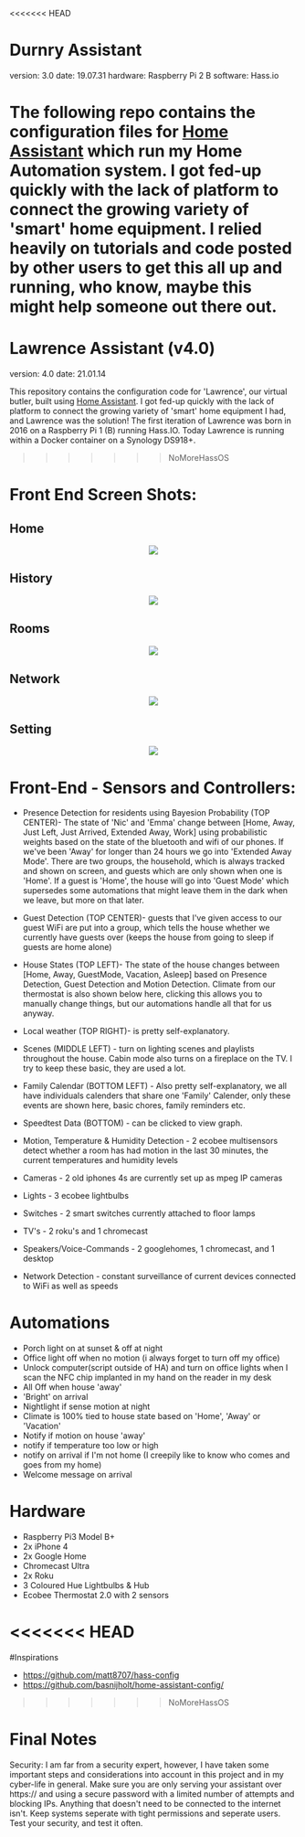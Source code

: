 <<<<<<< HEAD

# Durnry Assistant
version: 3.0
date: 19.07.31
hardware: Raspberry Pi 2 B
software: Hass.io

The following repo contains the configuration files for [Home Assistant](https://home-assistant.io/) which run my Home Automation system. I got fed-up quickly with the lack of platform to connect the growing variety of 'smart' home equipment. I relied heavily on tutorials and code posted by other users to get this all up and running, who know, maybe this might help someone out there out.
=======
# Lawrence Assistant (v4.0)
version: 4.0
date: 21.01.14

This repository contains the configuration code for 'Lawrence', our virtual butler, built using [Home Assistant](https://home-assistant.io/). I got fed-up quickly with the lack of platform to connect the growing variety of 'smart' home equipment I had, and Lawrence was the solution! The first iteration of Lawrence was born in 2016 on a Raspberry Pi 1 (B) running Hass.IO. Today Lawrence is running within a Docker container on a Synology DS918+.
>>>>>>> NoMoreHassOS

# Front End Screen Shots:
## Home
<p align="center">
  <img src="https://raw.githubusercontent.com/Durishn/Durnry-Assistant/master/www/img/home.png">
</p>

## History
<p align="center">
  <img src="https://raw.githubusercontent.com/Durishn/Durnry-Assistant/master/www/img/hist.png">
</p>

## Rooms
<p align="center">
  <img src="https://raw.githubusercontent.com/Durishn/Durnry-Assistant/master/www/img/rooms.png">
</p>

## Network
<p align="center">
  <img src="https://raw.githubusercontent.com/Durishn/Durnry-Assistant/master/www/img/net.png">
</p>

## Setting
<p align="center">
  <img src="https://raw.githubusercontent.com/Durishn/Durnry-Assistant/master/www/img/sett.png">
</p>

# Front-End - Sensors and Controllers:
- Presence Detection for residents using Bayesion Probability (TOP CENTER)- The state of 'Nic' and 'Emma' change between [Home, Away, Just Left, Just Arrived, Extended Away, Work] using probabilistic weights based on the state of the bluetooth and wifi of our phones.  If we've been 'Away' for longer than 24 hours we go into 'Extended Away Mode'. There are two groups, the household, which is always tracked and shown on screen, and guests which are only shown when one is 'Home'. If a guest is 'Home', the house will go into 'Guest Mode' which supersedes some automations that might leave them in the dark when we leave, but more on that later.
- Guest Detection (TOP CENTER)- guests that I've given access to our guest WiFi are put into a group, which tells the house whether we currently have guests over (keeps the house from going to sleep if guests are home alone)
- House States (TOP LEFT)- The state of the house changes between [Home, Away, GuestMode, Vacation, Asleep] based on Presence Detection, Guest Detection and Motion Detection. Climate from our thermostat is also shown below here, clicking this allows you to manually change things, but our automations handle all that for us anyway.
- Local weather (TOP RIGHT)- is pretty self-explanatory.
- Scenes (MIDDLE LEFT) - turn on lighting scenes and playlists throughout the house. Cabin mode also turns on a fireplace on the TV. I try to keep these basic, they are used a lot.
 - Family Calendar (BOTTOM LEFT) - Also pretty self-explanatory, we all have individuals calenders that share one 'Family' Calender, only these events are shown here, basic chores, family reminders etc.
- Speedtest Data (BOTTOM) - can be clicked to view graph.

- Motion, Temperature & Humidity Detection - 2 ecobee multisensors detect whether a room has had motion in the last 30 minutes, the current temperatures and humidity levels
- Cameras - 2 old iphones 4s are currently set up as mpeg IP cameras
- Lights - 3 ecobee lightbulbs
- Switches - 2 smart switches currently attached to floor lamps
- TV's - 2 roku's and 1 chromecast
- Speakers/Voice-Commands - 2 googlehomes, 1 chromecast, and 1 desktop
- Network Detection - constant surveillance of current devices connected to WiFi as well as speeds

# Automations
- Porch light on at sunset & off at night
- Office light off when no motion (i always forget to turn off my office)
- Unlock computer(script outside of HA) and turn on office lights when I scan the NFC chip implanted in my hand on the reader in my desk
- All Off when house 'away'
- 'Bright' on arrival
- Nightlight if sense motion at night
- Climate is 100% tied to house state based on 'Home', 'Away' or 'Vacation'
- Notify if motion on house 'away'
- notify if temperature too low or high
- notify on arrival if I'm not home (I creepily like to know who comes and goes from my home)
- Welcome message on arrival

# Hardware
- Raspberry Pi3 Model B+
- 2x iPhone 4
- 2x Google Home
- Chromecast Ultra
- 2x Roku
- 3 Coloured Hue Lightbulbs & Hub
- Ecobee Thermostat 2.0 with 2 sensors

<<<<<<< HEAD
=======
#Inspirations

- https://github.com/matt8707/hass-config
- https://github.com/basnijholt/home-assistant-config/


>>>>>>> NoMoreHassOS
# Final Notes
Security: I am far from a security expert, however, I have taken some important steps and considerations into account in this project and in my cyber-life in general. Make sure you are only serving your assistant over https:// and using a secure password with a limited number of attempts and blocking IPs. Anything that doesn't need to be connected to the internet isn't. Keep systems seperate with tight permissions and seperate users. Test your security, and test it often.
